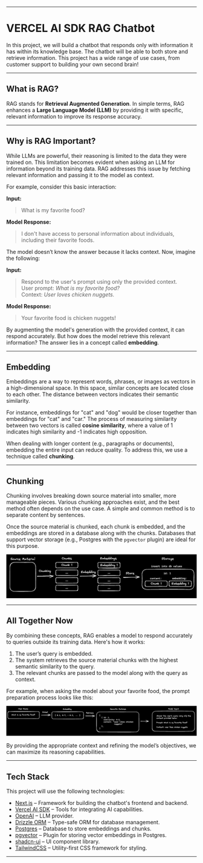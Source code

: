 
---

# VERCEL AI SDK RAG Chatbot

In this project, we will build a chatbot that responds only with information it has within its knowledge base. The chatbot will be able to both store and retrieve information. This project has a wide range of use cases, from customer support to building your own second brain!

---

## What is RAG?

RAG stands for **Retrieval Augmented Generation**. In simple terms, RAG enhances a **Large Language Model (LLM)** by providing it with specific, relevant information to improve its response accuracy.

---

## Why is RAG Important?

While LLMs are powerful, their reasoning is limited to the data they were trained on. This limitation becomes evident when asking an LLM for information beyond its training data. RAG addresses this issue by fetching relevant information and passing it to the model as context.

For example, consider this basic interaction:

**Input:**

> What is my favorite food?

**Model Response:**

> I don't have access to personal information about individuals, including their favorite foods.

The model doesn’t know the answer because it lacks context. Now, imagine the following:

**Input:**

> Respond to the user's prompt using only the provided context.  
> User prompt: _What is my favorite food?_  
> Context: _User loves chicken nuggets._

**Model Response:**

> Your favorite food is chicken nuggets!

By augmenting the model's generation with the provided context, it can respond accurately. But how does the model retrieve this relevant information? The answer lies in a concept called **embedding**.

---

## Embedding

Embeddings are a way to represent words, phrases, or images as vectors in a high-dimensional space. In this space, similar concepts are located close to each other. The distance between vectors indicates their semantic similarity.

For instance, embeddings for "cat" and "dog" would be closer together than embeddings for "cat" and "car." The process of measuring similarity between two vectors is called **cosine similarity**, where a value of 1 indicates high similarity and -1 indicates high opposition.

When dealing with longer content (e.g., paragraphs or documents), embedding the entire input can reduce quality. To address this, we use a technique called **chunking**.

---

## Chunking

Chunking involves breaking down source material into smaller, more manageable pieces. Various chunking approaches exist, and the best method often depends on the use case. A simple and common method is to separate content by sentences.

Once the source material is chunked, each chunk is embedded, and the embeddings are stored in a database along with the chunks. Databases that support vector storage (e.g., Postgres with the `pgvector` plugin) are ideal for this purpose.

![Storing chunks and embeddings](./public/storing_chunks_embeddings.png)

---

## All Together Now

By combining these concepts, RAG enables a model to respond accurately to queries outside its training data. Here's how it works:

1. The user’s query is embedded.
2. The system retrieves the source material chunks with the highest semantic similarity to the query.
3. The relevant chunks are passed to the model along with the query as context.

For example, when asking the model about your favorite food, the prompt preparation process looks like this:

![Prompt preparation](./public/all_together_process.png)

By providing the appropriate context and refining the model’s objectives, we can maximize its reasoning capabilities.

---

## Tech Stack

This project will use the following technologies:

- [Next.js](https://nextjs.org) – Framework for building the chatbot's frontend and backend.
- [Vercel AI SDK](https://sdk.vercel.ai/docs) – Tools for integrating AI capabilities.
- [OpenAI](https://openai.com) – LLM provider.
- [Drizzle ORM](https://orm.drizzle.team) – Type-safe ORM for database management.
- [Postgres](https://www.postgresql.org/) – Database to store embeddings and chunks.
- [pgvector](https://github.com/pgvector/pgvector) – Plugin for storing vector embeddings in Postgres.
- [shadcn-ui](https://ui.shadcn.com) – UI component library.
- [TailwindCSS](https://tailwindcss.com) – Utility-first CSS framework for styling.

---
